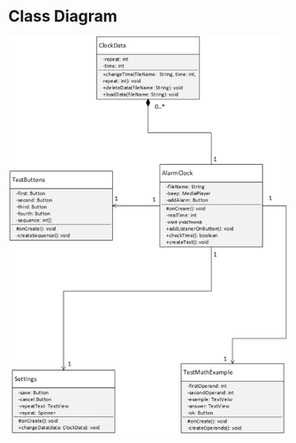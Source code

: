# Class Diagram  
![Class Diagram](https://github.com/DaryaKozukova/SmartAlarmClock/blob/master/Diagrams/Class%20Diagram.png)   
